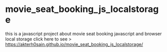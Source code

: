 # movie_seat_booking_js_localstorage
this is a javascript project about movie seat booking javascript and browser local storage
click here to see > https://akterh0sain.github.io/movie_seat_booking_js_localstorage/
